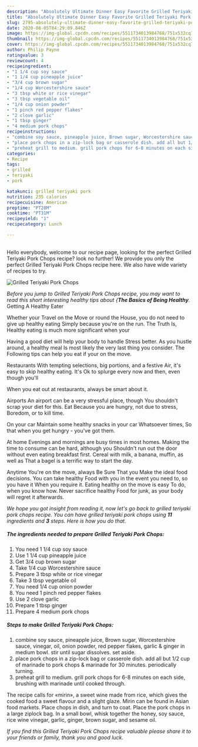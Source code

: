 ```yaml
---
description: "Absolutely Ultimate Dinner Easy Favorite Grilled Teriyaki Pork Chops"
title: "Absolutely Ultimate Dinner Easy Favorite Grilled Teriyaki Pork Chops"
slug: 2795-absolutely-ultimate-dinner-easy-favorite-grilled-teriyaki-pork-chops
date: 2020-08-05T04:29:09.846Z
image: https://img-global.cpcdn.com/recipes/5511734013984768/751x532cq70/grilled-teriyaki-pork-chops-recipe-main-photo.jpg
thumbnail: https://img-global.cpcdn.com/recipes/5511734013984768/751x532cq70/grilled-teriyaki-pork-chops-recipe-main-photo.jpg
cover: https://img-global.cpcdn.com/recipes/5511734013984768/751x532cq70/grilled-teriyaki-pork-chops-recipe-main-photo.jpg
author: Philip Payne
ratingvalue: 3
reviewcount: 4
recipeingredient:
- "1 1/4 cup soy sauce"
- "1 1/4 cup pineapple juice"
- "3/4 cup brown sugar"
- "1/4 cup Worcestershire sauce"
- "3 tbsp white or rice vinegar"
- "3 tbsp vegetable oil"
- "1/4 cup onion powder"
- "1 pinch red pepper flakes"
- "2 clove garlic"
- "1 tbsp ginger"
- "4 medium pork chops"
recipeinstructions:
- "combine soy sauce, pineapple juice, Brown sugar, Worcestershire sauce, vinegar, oil, onion powder, red pepper flakes, garlic &amp; ginger in medium bowl. stir until sugar dissolves. set aside."
- "place pork chops in a zip-lock bag or casserole dish. add all but 1/2 cup of marinade to pork chops &amp; marinade for 30 minutes. periodically turning."
- "preheat grill to medium. grill pork chops for 6-8 minutes on each side, brushing with marinade until cooked through."
categories:
- Recipe
tags:
- grilled
- teriyaki
- pork

katakunci: grilled teriyaki pork 
nutrition: 235 calories
recipecuisine: American
preptime: "PT28M"
cooktime: "PT31M"
recipeyield: "1"
recipecategory: Lunch

---
```

<br>
Hello everybody, welcome to our recipe page, looking for the perfect Grilled Teriyaki Pork Chops recipe? look no further! We provide you only the perfect Grilled Teriyaki Pork Chops recipe here. We also have wide variety of recipes to try.
<br>


![Grilled Teriyaki Pork Chops](https://img-global.cpcdn.com/recipes/5511734013984768/751x532cq70/grilled-teriyaki-pork-chops-recipe-main-photo.jpg)

<i>Before you jump to Grilled Teriyaki Pork Chops recipe, you may want to read this short interesting healthy tips about {<strong>The Basics of Being Healthy</strong>.</i>
Getting A Healthy Eater

Whether your Travel on the Move or round the
House, you do not need to give up healthy eating
Simply because you're on the run. The Truth Is,
Healthy eating is much more significant when your


Having a good diet will help your body to handle
Stress better. As you hustle around, a healthy meal
Is most likely the very last thing you consider. The
Following tips can help you eat if your on the move.

Restaurants
With tempting selections, big portions, and a festive
Air, it's easy to skip healthy eating. It's
Ok to splurge every now and then, even though you'll

When you eat out at restaurants, always be smart
about it.

Airports
An airport can be a very stressful place, though 
You shouldn't scrap your diet for this. Eat
Because you are hungry, not due to stress,
Boredom, or to kill time.

On your car
Maintain some healthy snacks in your car Whatsoever times,
So that when you get hungry - you've got them.

At home
Evenings and mornings are busy times in most homes.
Making the time to consume can be hard, although you
Shouldn't run out the door without even eating breakfast
first. Cereal with milk, a banana, muffin, as well as 
That a bagel is a terrific way to start the day.

Anytime You're on the move, always Be Sure That you
Make the ideal food decisions. You can take healthy
Food with you in the event you need to, so you have it
When you require it. Eating healthy on the move is easy
To do, when you know how. Never sacrifice healthy
Food for junk, as your body will regret it afterwards.


<i>We hope you got insight from reading it, now let's go back to grilled teriyaki pork chops recipe. You can have grilled teriyaki pork chops using <strong>11</strong> ingredients and <strong>3</strong> steps. Here is how you do that.
</i>

##### The ingredients needed to prepare Grilled Teriyaki Pork Chops:

1. You need 1 1/4 cup soy sauce
1. Use 1 1/4 cup pineapple juice
1. Get 3/4 cup brown sugar
1. Take 1/4 cup Worcestershire sauce
1. Prepare 3 tbsp white or rice vinegar
1. Take 3 tbsp vegetable oil
1. You need 1/4 cup onion powder
1. You need 1 pinch red pepper flakes
1. Use 2 clove garlic
1. Prepare 1 tbsp ginger
1. Prepare 4 medium pork chops


##### Steps to make Grilled Teriyaki Pork Chops:

1. combine soy sauce, pineapple juice, Brown sugar, Worcestershire sauce, vinegar, oil, onion powder, red pepper flakes, garlic &amp; ginger in medium bowl. stir until sugar dissolves. set aside.
1. place pork chops in a zip-lock bag or casserole dish. add all but 1/2 cup of marinade to pork chops &amp; marinade for 30 minutes. periodically turning.
1. preheat grill to medium. grill pork chops for 6-8 minutes on each side, brushing with marinade until cooked through.


The recipe calls for «mirin», a sweet wine made from rice, which gives the cooked food a sweet flavour and a slight glaze. Mirin can be found in Asian food markets. Place chops in dish, and turn to coat. Place the pork chops in a large ziplock bag. In a small bowl, whisk together the honey, soy sauce, rice wine vinegar, garlic, ginger, brown sugar, and sesame oil. 

<i>If you find this Grilled Teriyaki Pork Chops recipe valuable please share it to your friends or family, thank you and good luck.</i>
